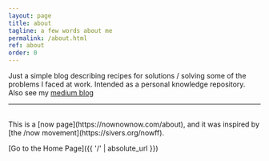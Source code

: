 ```yaml
---
layout: page
title: about
tagline: a few words about me
permalink: /about.html
ref: about
order: 0
---
```


Just a simple blog describing recipes for solutions / solving some of the problems I faced at work. Intended as a personal knowledge repository.
Also see my [medium blog](https://medium.com/@fimuko)
<br>
<hr>
<br>
This is a [now page](https://nownownow.com/about), and it was inspired by [the /now movement](https://sivers.org/nowff). 


[Go to the Home Page]({{ '/' | absolute_url }})
